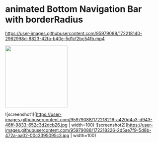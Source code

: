 # animated Bottom Navigation Bar with borderRadius



https://user-images.githubusercontent.com/95979088/172218140-2962998d-8823-42fa-b40e-5d1cf2bc54fb.mp4



<img src="https://user-images.githubusercontent.com/95979088/172218216-a420d4a3-d943-46ff-9833-652c3d2dcb26.jpg" width="200"  />



![screenshot1](https://user-images.githubusercontent.com/95979088/172218216-a420d4a3-d943-46ff-9833-652c3d2dcb26.jpg | width=100)
![screenshot2](https://user-images.githubusercontent.com/95979088/172218226-2d5ae7f9-5d8b-472a-aa02-00c3395095c3.jpg | width=100)



